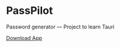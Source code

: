 # PassPilot

Password generator — Project to learn Tauri


[Download App](https://github.com/JeromeDevillers/PassPilot/releases/download/poc/PassPilot_0.0.0_x64.dmg)
